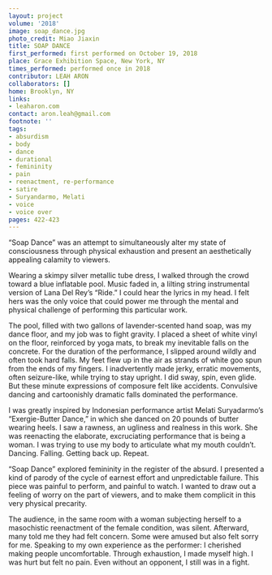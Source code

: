 ```yaml
---
layout: project
volume: '2018'
image: soap_dance.jpg
photo_credit: Miao Jiaxin
title: SOAP DANCE
first_performed: first performed on October 19, 2018
place: Grace Exhibition Space, New York, NY
times_performed: performed once in 2018
contributor: LEAH ARON
collaborators: []
home: Brooklyn, NY
links:
- leaharon.com
contact: aron.leah@gmail.com
footnote: ''
tags:
- absurdism
- body
- dance
- durational
- femininity
- pain
- reenactment, re-performance
- satire
- Suryandarmo, Melati
- voice
- voice over
pages: 422-423
---
```




“Soap Dance” was an attempt to simultaneously alter my state of consciousness through physical exhaustion and present an aesthetically appealing calamity to viewers.

Wearing a skimpy silver metallic tube dress, I walked through the crowd toward a blue inflatable pool. Music faded in, a lilting string instrumental version of Lana Del Rey’s “Ride.” I could hear the lyrics in my head. I felt hers was the only voice that could power me through the mental and physical challenge of performing this particular work.

The pool, filled with two gallons of lavender-scented hand soap, was my dance floor, and my job was to fight gravity. I placed a sheet of white vinyl on the floor, reinforced by yoga mats, to break my inevitable falls on the concrete. For the duration of the performance, I slipped around wildly and often took hard falls. My feet flew up in the air as strands of white goo spun from the ends of my fingers. I inadvertently made jerky, erratic movements, often seizure-like, while trying to stay upright. I did sway, spin, even glide. But these minute expressions of composure felt like accidents. Convulsive dancing and cartoonishly dramatic falls dominated the performance.

I was greatly inspired by Indonesian performance artist Melati Suryadarmo’s “Exergie-Butter Dance,” in which she danced on 20 pounds of butter wearing heels. I saw a rawness, an ugliness and realness in this work. She was reenacting the elaborate, excruciating performance that is being a woman. I was trying to use my body to articulate what my mouth couldn’t. Dancing. Falling. Getting back up. Repeat.

“Soap Dance” explored femininity in the register of the absurd. I presented a kind of parody of the cycle of earnest effort and unpredictable failure. This piece was painful to perform, and painful to watch. I wanted to draw out a feeling of worry on the part of viewers, and to make them complicit in this very physical precarity.

The audience, in the same room with a woman subjecting herself to a masochistic reenactment of the female condition, was silent. Afterward, many told me they had felt concern. Some were amused but also felt sorry for me. Speaking to my own experience as the performer: I cherished making people uncomfortable. Through exhaustion, I made myself high. I was hurt but felt no pain. Even without an opponent, I still was in a fight.
